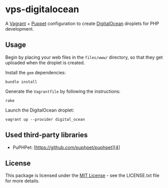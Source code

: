 # vps-digitalocean

A [Vagrant][1] + [Puppet][2] configuration to create [DigitalOcean][3] droplets for PHP development.

## Usage

Begin by placing your web files in the `files/www/` directory, so that they get uploaded when the
droplet is created.

Install the `gem` dependencies:

    bundle install

Generate the `Vagrantfile` by following the instructions:

    rake

Launch the DigitalOcean droplet:

    vagrant up --provider digital_ocean

## Used third-party libraries

* PuPHPet: [https://github.com/puphpet/puphpet][4]

## License

This package is licensed under the [MIT License][5] - see the LICENSE.txt file for more details.

[1]: http://docs.vagrantup.com/v2 "Vagrant Documentation"
[2]: http://docs.puppetlabs.com/ "Puppet Documentation"
[3]: https://www.digitalocean.com/?refcode=599f6048b45e "DigitalOcean Referral URL"
[4]: https://github.com/puphpet/puphpet "GitHub Repository"
[5]: http://opensource.org/licenses/mit-license.php "MIT License"
